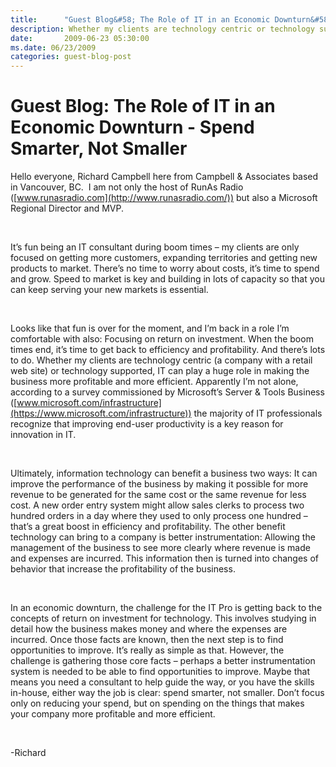 ```yaml
---
title:      "Guest Blog&#58; The Role of IT in an Economic Downturn&#58; Spend Smarter, Not Smaller"
description: Whether my clients are technology centric or technology supported, IT can play a huge role in making the business more profitable and more efficient.
date:       2009-06-23 05:30:00
ms.date: 06/23/2009
categories: guest-blog-post
---
```

# Guest Blog: The Role of IT in an Economic Downturn - Spend Smarter, Not Smaller

Hello everyone, Richard Campbell here from Campbell & Associates based in Vancouver, BC.  I am not only the host of RunAs Radio ([www.runasradio.com](http://www.runasradio.com/)) but also a Microsoft Regional Director and MVP.

 

It’s fun being an IT consultant during boom times – my clients are only focused on getting more customers, expanding territories and getting new products to market. There’s no time to worry about costs, it’s time to spend and grow. Speed to market is key and building in lots of capacity so that you can keep serving your new markets is essential.

 

Looks like that fun is over for the moment, and I’m back in a role I’m comfortable with also: Focusing on return on investment. When the boom times end, it’s time to get back to efficiency and profitability. And there’s lots to do. Whether my clients are technology centric (a company with a retail web site) or technology supported, IT can play a huge role in making the business more profitable and more efficient. Apparently I’m not alone, according to a survey commissioned by Microsoft’s Server & Tools Business ([www.microsoft.com/infrastructure](https://www.microsoft.com/infrastructure)) the majority of IT professionals recognize that improving end-user productivity is a key reason for innovation in IT.

 

Ultimately, information technology can benefit a business two ways: It can improve the performance of the business by making it possible for more revenue to be generated for the same cost or the same revenue for less cost. A new order entry system might allow sales clerks to process two hundred orders in a day where they used to only process one hundred – that’s a great boost in efficiency and profitability. The other benefit technology can bring to a company is better instrumentation: Allowing the management of the business to see more clearly where revenue is made and expenses are incurred. This information then is turned into changes of behavior that increase the profitability of the business.

 

In an economic downturn, the challenge for the IT Pro is getting back to the concepts of return on investment for technology. This involves studying in detail how the business makes money and where the expenses are incurred. Once those facts are known, then the next step is to find opportunities to improve. It’s really as simple as that. However, the challenge is gathering those core facts – perhaps a better instrumentation system is needed to be able to find opportunities to improve. Maybe that means you need a consultant to help guide the way, or you have the skills in-house, either way the job is clear: spend smarter, not smaller. Don’t focus only on reducing your spend, but on spending on the things that makes your company more profitable and more efficient.

 

-Richard

 

 
